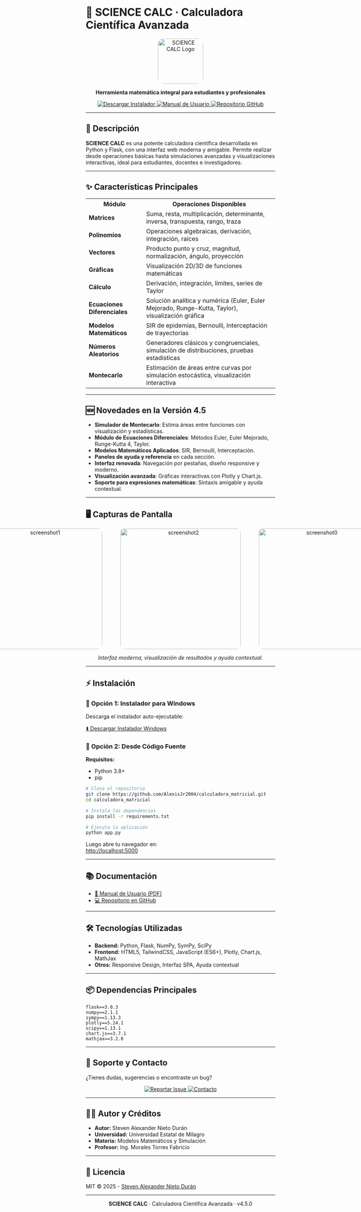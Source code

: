 # 🚀 SCIENCE CALC · Calculadora Científica Avanzada

<p align="center">
  <img src="https://cdn3d.iconscout.com/3d/premium/thumb/calculadora-4168193-3457124.png?f=webp" width="120" alt="SCIENCE CALC Logo" style="border-radius: 15px;">
</p>
<p align="center">
  <b>Herramienta matemática integral para estudiantes y profesionales</b>
</p>

<p align="center">
  <a href="https://drive.google.com/drive/folders/19wBxe_--0iD4wVQFVGS0qkgQbykX_vxg?usp=sharing" target="_blank">
    <img src="https://img.shields.io/badge/⬇️_Descargar_Windows-0078D6?style=for-the-badge&logo=windows&logoColor=white" alt="Descargar Instalador">
  </a>
  <a href="https://drive.google.com/file/d/13tIII-ua3vpUJEQYyQjrXCW48Gb55ljN/view" target="_blank">
    <img src="https://img.shields.io/badge/📘_Manual_de_Usuario-FF6D01?style=for-the-badge&logo=bookstack&logoColor=white" alt="Manual de Usuario">
  </a>
  <a href="https://github.com/AlexisJr2004/calculadora_matricial" target="_blank">
    <img src="https://img.shields.io/badge/💻_Repositorio_GitHub-181717?style=for-the-badge&logo=github&logoColor=white" alt="Repositorio GitHub">
  </a>
</p>

---

## 📖 Descripción

**SCIENCE CALC** es una potente calculadora científica desarrollada en Python y Flask, con una interfaz web moderna y amigable. Permite realizar desde operaciones básicas hasta simulaciones avanzadas y visualizaciones interactivas, ideal para estudiantes, docentes e investigadores.

---

## ✨ Características Principales

<table>
  <tr>
    <th>Módulo</th>
    <th>Operaciones Disponibles</th>
  </tr>
  <tr>
    <td><b>Matrices</b></td>
    <td>Suma, resta, multiplicación, determinante, inversa, transpuesta, rango, traza</td>
  </tr>
  <tr>
    <td><b>Polinomios</b></td>
    <td>Operaciones algebraicas, derivación, integración, raíces</td>
  </tr>
  <tr>
    <td><b>Vectores</b></td>
    <td>Producto punto y cruz, magnitud, normalización, ángulo, proyección</td>
  </tr>
  <tr>
    <td><b>Gráficas</b></td>
    <td>Visualización 2D/3D de funciones matemáticas</td>
  </tr>
  <tr>
    <td><b>Cálculo</b></td>
    <td>Derivación, integración, límites, series de Taylor</td>
  </tr>
  <tr>
    <td><b>Ecuaciones Diferenciales</b></td>
    <td>Solución analítica y numérica (Euler, Euler Mejorado, Runge-Kutta, Taylor), visualización gráfica</td>
  </tr>
  <tr>
    <td><b>Modelos Matemáticos</b></td>
    <td>SIR de epidemias, Bernoulli, Interceptación de trayectorias</td>
  </tr>
  <tr>
    <td><b>Números Aleatorios</b></td>
    <td>Generadores clásicos y congruenciales, simulación de distribuciones, pruebas estadísticas</td>
  </tr>
  <tr>
    <td><b>Montecarlo</b></td>
    <td>Estimación de áreas entre curvas por simulación estocástica, visualización interactiva</td>
  </tr>
</table>

---

## 🆕 Novedades en la Versión 4.5

- **Simulador de Montecarlo**: Estima áreas entre funciones con visualización y estadísticas.
- **Módulo de Ecuaciones Diferenciales**: Métodos Euler, Euler Mejorado, Runge-Kutta 4, Taylor.
- **Modelos Matemáticos Aplicados**: SIR, Bernoulli, Interceptación.
- **Paneles de ayuda y referencia** en cada sección.
- **Interfaz renovada**: Navegación por pestañas, diseño responsive y moderno.
- **Visualización avanzada**: Gráficas interactivas con Plotly y Chart.js.
- **Soporte para expresiones matemáticas**: Sintaxis amigable y ayuda contextual.

---

## 🖥️ Capturas de Pantalla

<p align="center" style="display: flex; gap: 24px; justify-content: center;">
  <a href="https://ibb.co/C35TWJGs" style="margin: 0 12px;">
    <img src="https://i.ibb.co/XrZvVyRk/image1.png" width="320" alt="screenshot1" style="border-radius: 10px;">
  </a>
  <a href="https://ibb.co/dJr1y5nh" style="margin: 0 12px;">
    <img src="https://i.ibb.co/YT3YGLvr/image2.png" width="320" alt="screenshot2" style="border-radius: 10px;">
  </a>
  <a href="https://ibb.co/8DKSQmg4" style="margin: 0 12px;">
    <img src="https://i.ibb.co/wN0x2dhr/Captura-de-pantalla-2025-05-18-220439.png" width="320" alt="screenshot0" style="border-radius: 10px;">
  </a>
</p>
<p align="center">
  <i>Interfaz moderna, visualización de resultados y ayuda contextual.</i>
</p>

---

## ⚡ Instalación

### 🔹 Opción 1: Instalador para Windows

Descarga el instalador auto-ejecutable:

[⬇️ Descargar Instalador Windows](https://drive.google.com/drive/folders/19wBxe_--0iD4wVQFVGS0qkgQbykX_vxg?usp=sharing)

### 🔹 Opción 2: Desde Código Fuente

**Requisitos:**  
- Python 3.8+
- pip

```bash
# Clona el repositorio
git clone https://github.com/AlexisJr2004/calculadora_matricial.git
cd calculadora_matricial

# Instala las dependencias
pip install -r requirements.txt

# Ejecuta la aplicación
python app.py
```

Luego abre tu navegador en:  
[http://localhost:5000](http://localhost:5000)

---

## 📚 Documentación

- [📘 Manual de Usuario (PDF)](https://drive.google.com/file/d/13tIII-ua3vpUJEQYyQjrXCW48Gb55ljN/view)
- [💻 Repositorio en GitHub](https://github.com/AlexisJr2004/calculadora_matricial)

---

## 🛠️ Tecnologías Utilizadas

- **Backend:** Python, Flask, NumPy, SymPy, SciPy
- **Frontend:** HTML5, TailwindCSS, JavaScript (ES6+), Plotly, Chart.js, MathJax
- **Otros:** Responsive Design, Interfaz SPA, Ayuda contextual

---

## 📦 Dependencias Principales

```plaintext
flask==3.0.3
numpy==2.1.1
sympy==1.13.3
plotly==5.24.1
scipy==1.13.1
chart.js==3.7.1
mathjax==3.2.0
```

---

## 🤝 Soporte y Contacto

¿Tienes dudas, sugerencias o encontraste un bug?

<p align="center">
  <a href="https://github.com/AlexisJr2004/calculadora_matricial/issues" target="_blank">
    <img src="https://img.shields.io/badge/📌_Reportar_Issue-181717?style=for-the-badge&logo=github&logoColor=white" alt="Reportar Issue">
  </a>
  <a href="mailto:snietod@unemi.edu.ec">
    <img src="https://img.shields.io/badge/✉️_Contacto-D14836?style=for-the-badge&logo=gmail&logoColor=white" alt="Contacto">
  </a>
</p>

---

## 👨‍🎓 Autor y Créditos

- **Autor:** Steven Alexander Nieto Durán
- **Universidad:** Universidad Estatal de Milagro
- **Materia:** Modelos Matemáticos y Simulación
- **Profesor:** Ing. Morales Torres Fabricio

---

## 📄 Licencia

MIT © 2025 - [Steven Alexander Nieto Durán](https://github.com/AlexisJr2004)

---

<p align="center">
  <b>SCIENCE CALC</b> · Calculadora Científica Avanzada · v4.5.0
</p>